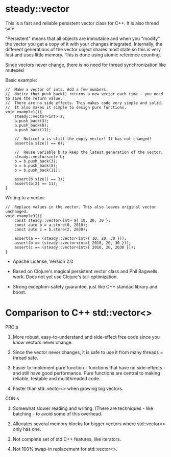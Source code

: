 # steady::vector<T>
This is a fast and reliable persistent vector class for C++. It is also thread safe.

"Persistent" means that all objects are immutable and when you "modify" the vector you get a copy of it with your changes integrated. Internally, the different generations of the vector object shares most state so this is very fast and uses little memory. This is done using atomic reference counting.

Since vectors never change, there is no need for thread synchronization like mutexes!

Basic example:

	//	Make a vector of ints. Add a few numbers.
	//	Notice that push_back() returns a new vector each time - you need to save the return value.
	//	There are no side effects. This makes code very simple and solid.
	//	It also makes it simple to design pure functions.
	void example1(){
		steady::vector<int> a;
		a.push_back(3);
		a.push_back(8);
		a.push_back(11);

		//	Notice! a is still the empty vector! It has not changed!
		assert(a.size() == 0);

		//	Reuse variable b to keep the latest generation of the vector.
		steady::vector<int> b;
		b = b.push_back(3);
		b = b.push_back(8);
		b = b.push_back(11);

		assert(b.size() == 3);
		assert(b[2] == 11);
	}

Writing to a vector:

	//	Replace values in the vector. This also leaves original vector unchanged.
	void example3(){
		const steady::vector<int> a{ 10, 20, 30 };
		const auto b = a.store(0, 2010);
		const auto c = b.store(2, 2030);

		assert(a == (steady::vector<int>{ 10, 20, 30 }));
		assert(b == (steady::vector<int>{ 2010, 20, 30 }));
		assert(c == (steady::vector<int>{ 2010, 20, 2030 }));
	}


- Apache License, Version 2.0

- Based on Clojure's magical persistent vector class and Phil Bagwells work. Does not yet use Clojure's tail-optimization.

- Strong exception-safety guarantee, just like C++ standad library and boost.


# Comparison to C++ std::vector<>

PRO:s

1) More robust, easy-to-understand and side-effect free code since you *know* vectors never change.

2) Since the vector never changes, it is safe to use it from many threads = thread safe.

3) Easier to implement pure function - functions that have no side-effects - and still have good performance.
	Pure functions are central to making reliable, testable and multithreaded code.

4) Faster than std::vector<> when growing big vectors.


CON:s

1) Somewhat slower reading and writing. (There are techniques - like batching - to avoid some of this overhead.

2) Allocates several memory blocks for bigger vectors where std::vector<> only has one.

3) Not complete set of std C++ features, like iterators.

4) Not 100% swap-in replacement for std::vector<>.
